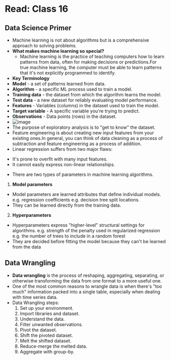 # Read: Class 16

## Data Science Primer
* Machine learning is not about algorithms but is a comprehensive approach to solving problems.
* **What makes machine learning so special?** 
  - Machine learning is the practice of teaching computers how to learn patterns from data, often for making decisions or predictions.For true machine learning, the computer must be able to learn patterns that it's not explicitly programmed to identify.
* **Key Terminology**
 * **Model** - a set of patterns learned from data.
 * **Algorithm** - a specific ML process used to train a model.
 * **Training data** - the dataset from which the algorithm learns the model.
 * **Test data** - a new dataset for reliably evaluating model performance.
 * **Features** - Variables (columns) in the dataset used to train the model.
 * **Target variable** - A specific variable you're trying to predict.
 * **Observations** - Data points (rows) in the dataset.
* ![image](https://elitedatascience.com/wp-content/uploads/2018/05/What-Goes-Into-a-Successful-Model.jpg) 
* The purpose of exploratory analysis is to "get to know" the dataset. 
* Feature engineering is about creating new input features from your existing ones.In general, you can think of data cleaning as a process of subtraction and feature engineering as a process of addition.
* Linear regression suffers from two major flaws:
 - It's prone to overfit with many input features.
 - It cannot easily express non-linear relationships.

* There are two types of parameters in machine learning algorithms.
1. **Model parameters**
  - Model parameters are learned attributes that define individual models.
 e.g. regression coefficients
 e.g. decision tree split locations.
  - They can be learned directly from the training data.
2. **Hyperparameters**
  - Hyperparameters express "higher-level" structural settings for algorithms.
  e.g. strength of the penalty used in regularized regression
  e.g. the number of trees to include in a random forest
  - They are decided before fitting the model because they can't be learned from the data

## Data Wrangling
* **Data wrangling** is the process of reshaping, aggregating, separating, or otherwise transforming the data from one format to a more useful one.
* One of the most common reasons to wrangle data is when there's "too much" information packed into a single table, especially when dealing with time series data.
* Data Wrangling steps:
  1. Set up your environment.
  2. Import libraries and dataset.
  3. Understand the data.
  4. Filter unwanted observations.
  5. Pivot the dataset.
  6. Shift the pivoted dataset.
  7. Melt the shifted dataset.
  8. Reduce-merge the melted data.
  9. Aggregate with group-by.

